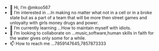 - 👋 Hi, I’m @mkoo567
- 👀 I’m interested in ...In making no matter what not in a cell or in a broke state but as a part of a team that will be more then street games and unloyalty with girls money drugs and power.
- 🌱 I’m currently learning ...How to maintain myself with idiots.
- 💞️ I’m looking to collaborate on ...music,software,human skills in faith for the water gives only some for a while.
- 📫 How to reach me ...7859147645,7857873333

<!---
mkoo567/mkoo567 is a ✨ special ✨ repository because its `README.md` (this file) appears on your GitHub profile.
You can click the Preview link to take a look at your changes.
--->
